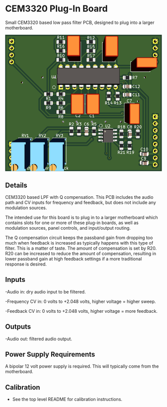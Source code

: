# CEM3320 Plug-In Board

Small CEM3320 based low pass filter PCB, designed to plug into a larger motherboard.

![](pics/pcb_front.png)


## Details

CEM3320 based LPF with Q compensation. This PCB includes the audio path and CV inputs for frequency and feedback, but does not include any modulation sources.

The intended use for this board is to plug in to a larger motherboard which contains slots for one or more of these plug-in boards, as well as modulation sources, panel controls, and input/output routing.

The Q compensation circuit keeps the passband gain from dropping too much when feedback is increased as typically happens with this type of filter. This is a matter of taste. The amount of compensation is set by R20. R20 can be increased to reduce the amount of compensation, resulting in lower passband gain at high feedback settings if a more traditional response is desired.


## Inputs

-Audio in: dry audio input to be filtered.

-Frequency CV in: 0 volts to +2.048 volts, higher voltage = higher sweep.

-Feedback CV in: 0 volts to +2.048 volts, higher voltage = more feedback.


## Outputs

-Audio out: filtered audio output.


## Power Supply Requirements

A bipolar 12 volt power supply is required. This will typically come from the motherboard.


## Calibration

- See the top level README for calibration instructions.
